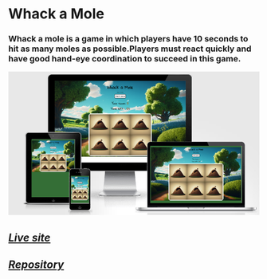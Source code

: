 #  Whack a Mole 

### Whack a mole is a game in which players have 10 seconds to hit as many moles as possible.Players must react quickly and have good hand-eye coordination to succeed in this  game.

![Responsive screenshot](assets/images/responsiv.png)
## *[Live site](https://karoskodev.github.io/Whack-a-Mole/)*
## *[Repository](https://github.com/Karoskodev/Whack-a-Mole)*